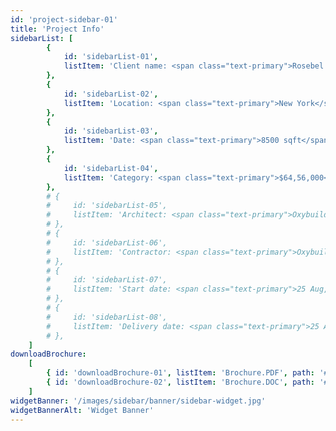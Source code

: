 ```yaml
---
id: 'project-sidebar-01'
title: 'Project Info'
sidebarList: [
        {
            id: 'sidebarList-01',
            listItem: 'Client name: <span class="text-primary">Rosebel Group</span>',
        },
        {
            id: 'sidebarList-02',
            listItem: 'Location: <span class="text-primary">New York</span>',
        },
        {
            id: 'sidebarList-03',
            listItem: 'Date: <span class="text-primary">8500 sqft</span>',
        },
        {
            id: 'sidebarList-04',
            listItem: 'Category: <span class="text-primary">$64,56,000</span>',
        },
        # {
        #     id: 'sidebarList-05',
        #     listItem: 'Architect: <span class="text-primary">Oxybuild</span>',
        # },
        # {
        #     id: 'sidebarList-06',
        #     listItem: 'Contractor: <span class="text-primary">Oxybuild</span>',
        # },
        # {
        #     id: 'sidebarList-07',
        #     listItem: 'Start date: <span class="text-primary">25 Aug, 2020</span>',
        # },
        # {
        #     id: 'sidebarList-08',
        #     listItem: 'Delivery date: <span class="text-primary">25 Aug, 2022</span>',
        # },
    ]
downloadBrochure:
    [
        { id: 'downloadBrochure-01', listItem: 'Brochure.PDF', path: '#' },
        { id: 'downloadBrochure-02', listItem: 'Brochure.DOC', path: '#' },
    ]
widgetBanner: '/images/sidebar/banner/sidebar-widget.jpg'
widgetBannerAlt: 'Widget Banner'
---
```

